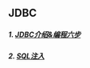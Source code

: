 ## JDBC

##### 1. [JDBC介绍&编程六步](https://github.com/camelliaxiaohua/JDBC/tree/master/src/com/jdbc/quickstart)
##### 2. [SQL注入](https://github.com/camelliaxiaohua/JDBC/tree/master/src/com/jdbc/userlogin)